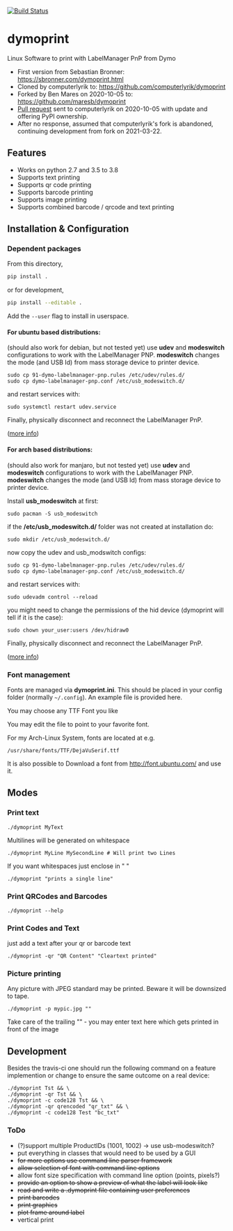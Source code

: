 [![Build Status](https://travis-ci.org/maresb/dymoprint.svg?branch=master)](https://travis-ci.org/maresb/dymoprint)

dymoprint
=========

Linux Software to print with LabelManager PnP from Dymo


* First version from Sebastian Bronner: https://sbronner.com/dymoprint.html
* Cloned by computerlyrik to: https://github.com/computerlyrik/dymoprint
* Forked by Ben Mares on 2020-10-05 to: https://github.com/maresb/dymoprint
* [Pull request](https://github.com/computerlyrik/dymoprint/pull/35) sent to computerlyrik on 2020-10-05 with update and offering PyPI ownership.
* After no response, assumed that computerlyrik's fork is abandoned, continuing development from fork on 2021-03-22.

## Features

* Works on python 2.7 and 3.5 to 3.8
* Supports text printing
* Supports qr code printing
* Supports barcode printing
* Supports image printing
* Supports combined barcode / qrcode and text printing

## Installation & Configuration
### Dependent packages

From this directory,

```bash
pip install .
```

or for development,

```bash
pip install --editable .
```

Add the `--user` flag to install in userspace.

#### For ubuntu based distributions:
(should also work for debian, but not tested yet)
use **udev** and **modeswitch** configurations to work with the LabelManager PNP.
**modeswitch** changes the mode (and USB Id) from mass storage device to printer device.

    sudo cp 91-dymo-labelmanager-pnp.rules /etc/udev/rules.d/
    sudo cp dymo-labelmanager-pnp.conf /etc/usb_modeswitch.d/    
    
and restart services with:
  
    sudo systemctl restart udev.service

Finally, physically disconnect and reconnect the LabelManager PnP.

([more info](http://www.draisberghof.de/usb_modeswitch/bb/viewtopic.php?t=947))


#### For arch based distributions:
(should also work for manjaro, but not tested yet)
use **udev** and **modeswitch** configurations to work with the LabelManager PNP.
**modeswitch** changes the mode (and USB Id) from mass storage device to printer device.

Install **usb_modeswitch** at first:

    sudo pacman -S usb_modeswitch

if the **/etc/usb_modeswitch.d/** folder was not created at installation do:

    sudo mkdir /etc/usb_modeswitch.d/

now copy the udev and usb_modswitch configs:

    sudo cp 91-dymo-labelmanager-pnp.rules /etc/udev/rules.d/
    sudo cp dymo-labelmanager-pnp.conf /etc/usb_modeswitch.d/    
    
and restart services with:
  
    sudo udevadm control --reload

you might need to change the permissions of the hid device (dymoprint will tell if it is the case):

    sudo chown your_user:users /dev/hidraw0 

Finally, physically disconnect and reconnect the LabelManager PnP.

([more info](http://www.draisberghof.de/usb_modeswitch/bb/viewtopic.php?t=947))


### Font management

Fonts are managed via **dymoprint.ini**. This should be placed in your
config folder (normally `~/.config`). An example file is provided here.

You may choose any TTF Font you like

You may edit the file to point to your favorite font.

For my Arch-Linux System, fonts are located at e.g.

	/usr/share/fonts/TTF/DejaVuSerif.ttf

It is also possible to Download a font from
http://font.ubuntu.com/ and use it.

## Modes
### Print text
```./dymoprint MyText```

Multilines will be generated on whitespace

```./dymoprint MyLine MySecondLine # Will print two Lines```

If you want whitespaces just enclose in " "

```./dymoprint "prints a single line"```

### Print QRCodes and Barcodes
```./dymoprint --help```

### Print Codes and Text
just add a text after your qr or barcode text

```./dymoprint -qr "QR Content" "Cleartext printed"```

### Picture printing
Any picture with JPEG standard may be printed. Beware it will be downsized to tape.

```./dymoprint -p mypic.jpg ""```

Take care of the trailing "" - you may enter text here which gets printed in front of the image

## Development 
Besides the travis-ci one should run the following command on a feature implemention or change to ensure the same outcome on a real device:
```
./dymoprint Tst && \
./dymoprint -qr Tst && \
./dymoprint -c code128 Tst && \
./dymoprint -qr qrencoded "qr_txt" && \
./dymoprint -c code128 Test "bc_txt"
```


### ToDo
- (?)support multiple ProductIDs (1001, 1002) -> use usb-modeswitch?
- put everything in classes that would need to be used by a GUI
- ~~for more options use command line parser framework~~
- ~~allow selection of font with command line options~~
- allow font size specification with command line option (points, pixels?)
- ~~provide an option to show a preview of what the label will look like~~
- ~~read and write a .dymoprint file containing user preferences~~
- ~~print barcodes~~
- ~~print graphics~~
- ~~plot frame around label~~
- vertical print
